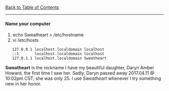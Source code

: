 [Back to Table of Contents](../README.md)
***

#### Name your computer
1. echo Sweatheart > /etc/hostname
2. vi /etc/hosts
```
   127.0.0.1 localhost.localdomain localhost
   ::1       localhost.localdomain localhost
   127.0.1.1 localhost.localdomain Sweatheart
```

__Sweatheart__ is the nickname I have my beautiful daughter, Daryn Amber
Howard, the first time I saw her.  Sadly, Daryn passed away 2017.04.11
@ 10:02pm CST; she was only 25.  I use _Sweatheart_ whenever I try
something new in her honor.
